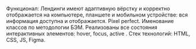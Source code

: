 Функционал:
Лендинги имеют адаптивную вёрстку и корректно отображается на компьютере, 
планшете и мобильном устройстве: вся информация доступна и отображается. 
Pixel perfect. Именование классов по методологии БЭМ. 
Реализованы все состояния интерактивных элементов: hover, focus, active . 
Стек технологий:
HTML, CSS, JS, Figma.

